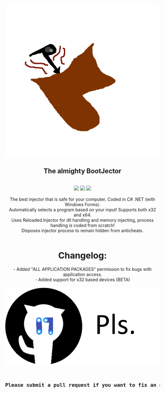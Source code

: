 <div align="center"><img src="logo.png"></div>
<div align="center"><h2>The almighty BootJector</h2></div>
&nbsp;
&nbsp;
&nbsp;
<div align="center"><img src="https://forthebadge.com/images/badges/made-with-c-sharp.svg">  <img src="https://forthebadge.com/images/badges/powered-by-flux-capacitor.svg">  <img src="https://forthebadge.com/images/badges/does-not-contain-msg.svg"></div>
&nbsp;
&nbsp;
&nbsp;
<div align="center">The best injector that is safe for your computer. Coded in C# .NET (with Windows Forms).</div>
<div align="center">Automatically selects a program based on your input! Supports both x32 and x64.</div>
<div align="center">Uses Reloaded.Injector for dll handling and memory injecting, process handling is coded from scratch!</div>
<div align="center">Disposes injector process to remain hidden from anticheats.</div>
&nbsp;
&nbsp;
&nbsp;
<div align="center"><h1>Changelog:</h1></div>
<div align="center">- Added "ALL APPLICATION PACKAGES" permission to fix bugs with application access.</div>
<div align="center">- Added support for x32 based devices (BETA)</div>
&nbsp;
&nbsp;
&nbsp;
<div align="center"><img src="submit-requests-pls.png"></div>
&nbsp;
&nbsp;
<pre><div align="center"><h3>Please submit a pull request if you want to fix an error or something wrong :)</h3></div></pre>

